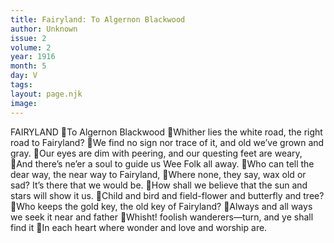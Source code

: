 ```yaml
---
title: Fairyland: To Algernon Blackwood
author: Unknown
issue: 2
volume: 2
year: 1916
month: 5
day: V
tags:
layout: page.njk
image:
---
```

FAIRYLAND To Algernon Blackwood Whither lies the white road, the right road to Fairyland? We find no sign nor trace of it, and old we’ve grown and gray. Our eyes are dim with peering, and our questing feet are weary, And there’s ne’er a soul to guide us Wee Folk all away. Who can tell the dear way, the near way to Fairyland, Where none, they say, wax old or sad? It’s there that we would be. How shall we believe that the sun and stars will show it us. Child and bird and field-flower and butterfly and tree? Who keeps the gold key, the old key of Fairyland? Always and all ways we seek it near and father Whisht! foolish wanderers—turn, and ye shall find it In each heart where wonder and love and worship are. 
